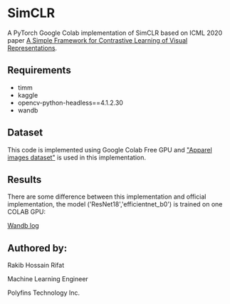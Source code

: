 # SimCLR
A PyTorch Google Colab implementation of SimCLR based on ICML 2020 paper [A Simple Framework for Contrastive Learning of Visual Representations](https://arxiv.org/abs/2002.05709).



## Requirements
- timm
- kaggle
- opencv-python-headless==4.1.2.30 
- wandb 


## Dataset
This code is implemented using Google Colab Free GPU and ["Apparel images dataset"](https://www.kaggle.com/datasets/trolukovich/apparel-images-dataset) is used in this implementation. 



## Results
There are some difference between this implementation and official implementation, the model ('ResNet18','efficientnet_b0') is trained on 
one COLAB GPU:

[Wandb log](https://wandb.ai/rakib1521/SimCLR?workspace=user-rakib1521)


## Authored by:

Rakib Hossain Rifat

Machine Learning Engineer

Polyfins Technology Inc.

